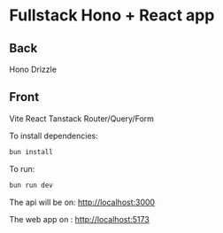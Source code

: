 # Fullstack Hono + React app

## Back
Hono
Drizzle

## Front
Vite
React
Tanstack Router/Query/Form

To install dependencies:

```bash
bun install
```

To run:

```bash
bun run dev
```

The api will be on:
<http://localhost:3000>

The web app on :
<http://localhost:5173>

